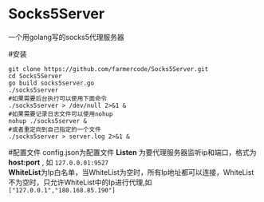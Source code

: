 # Socks5Server
一个用golang写的socks5代理服务器

#安装

    git clone https://github.com/farmercode/Socks5Server.git
    cd Socks5Server
    go build socks5server.go
    ./socks5server
    #如果需要后台执行可以使用下面命令
    ./socks5server > /dev/null 2>&1 &
    #如果需要记录日志文件可以使用nohup
    nohup ./socks5server &
    #或者重定向到自己指定的一个文件
    ./socks5server > server.log 2>&1 &

#配置文件
config.json为配置文件
 **Listen** 为要代理服务器监听ip和端口，格式为 **host:port** , 如  `127.0.0.01:9527`  
 **WhiteList**为Ip白名单，当WhiteList为空时，所有Ip地址都可以连接，WhiteList不为空时，只允许WhiteList中的Ip进行代理,如 `["127.0.0.1","180.168.85.190"]` 


